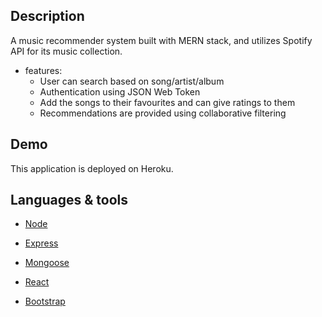 ## Description

A music recommender system built with MERN stack, and utilizes Spotify API for its music collection. 


* features:
  * User can search based on song/artist/album
  * Authentication using JSON Web Token
  * Add the songs to their favourites and can give ratings to them
  * Recommendations are provided using collaborative filtering
  
 
## Demo

This application is deployed on Heroku. 


## Languages & tools

- [Node](https://nodejs.org/en/)

- [Express](https://expressjs.com/)

- [Mongoose](https://mongoosejs.com/)

- [React](https://reactjs.org/)

- [Bootstrap](https://getbootstrap.com/docs/4.4/getting-started/introduction/)
